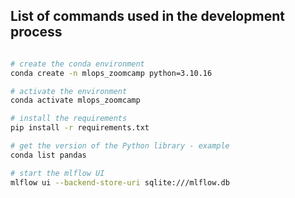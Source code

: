 ## List of commands used in the development process

```bash

# create the conda environment
conda create -n mlops_zoomcamp python=3.10.16

# activate the environment
conda activate mlops_zoomcamp

# install the requirements
pip install -r requirements.txt

# get the version of the Python library - example
conda list pandas

# start the mlflow UI
mlflow ui --backend-store-uri sqlite:///mlflow.db

```

